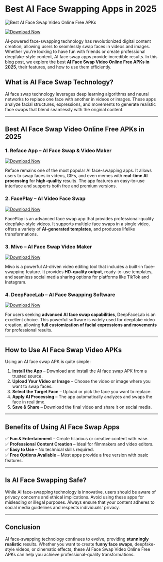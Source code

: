 # Best AI Face Swapping Apps in 2025

![Best AI Face Swap Video Online Free APKs](https://playghar.com/wp-content/uploads/2025/02/Best-AI-Face-Swap-Video-Online-Free-APKs-in-2025.webp)

[![Download Now](https://img.shields.io/badge/Download-Now-red?style=for-the-badge)](https://playghar.com/best-ai-face-swap-video-online-free-apks/)


AI-powered face-swapping technology has revolutionized digital content creation, allowing users to seamlessly swap faces in videos and images. Whether you're looking to have fun with friends or create professional deepfake-style content, AI face swap apps provide incredible results. In this blog post, we explore the best **AI Face Swap Video Online Free APKs in 2025**, their features, and how to use them efficiently.

## What is AI Face Swap Technology?

AI face swap technology leverages deep learning algorithms and neural networks to replace one face with another in videos or images. These apps analyze facial structures, expressions, and movements to generate realistic face swaps that blend seamlessly with the original content.

---

## Best AI Face Swap Video Online Free APKs in 2025

### 1. Reface App – AI Face Swap & Video Maker
[![Download Now](https://img.shields.io/badge/Download-Now-red?style=for-the-badge)](https://playghar.com/best-ai-face-swap-video-online-free-apks/)


Reface remains one of the most popular AI face-swapping apps. It allows users to swap faces in videos, GIFs, and even memes with **real-time AI processing** for **high-quality** results. The app features an easy-to-use interface and supports both free and premium versions.

### 2. FacePlay – AI Video Face Swap
[![Download Now](https://img.shields.io/badge/Download-Now-red?style=for-the-badge)](https://playghar.com/best-ai-face-swap-video-online-free-apks/)


FacePlay is an advanced face swap app that provides professional-quality deepfake-style videos. It supports multiple face swaps in a single video, offers a variety of **AI-generated templates**, and produces lifelike transformations.

### 3. Mivo – AI Face Swap Video Maker
[![Download Now](https://img.shields.io/badge/Download-Now-red?style=for-the-badge)](https://playghar.com/best-ai-face-swap-video-online-free-apks/)


Mivo is a powerful AI-driven video editing tool that includes a built-in face-swapping feature. It provides **HD-quality output**, ready-to-use templates, and seamless social media sharing options for platforms like TikTok and Instagram.

### 4. DeepFaceLab – AI Face Swapping Software
[![Download Now](https://img.shields.io/badge/Download-Now-red?style=for-the-badge)](https://playghar.com/best-ai-face-swap-video-online-free-apks/)


For users seeking **advanced AI face swap capabilities**, DeepFaceLab is an excellent choice. This powerful software is widely used for deepfake video creation, allowing **full customization of facial expressions and movements** for professional results.

---

## How to Use AI Face Swap Video APKs

Using an AI face swap APK is quite simple:

1. **Install the App** – Download and install the AI face swap APK from a trusted source.
2. **Upload Your Video or Image** – Choose the video or image where you want to swap faces.
3. **Select the Target Face** – Upload or pick the face you want to replace.
4. **Apply AI Processing** – The app automatically analyzes and swaps the face in real time.
5. **Save & Share** – Download the final video and share it on social media.

---

## Benefits of Using AI Face Swap Apps

✅ **Fun & Entertainment** – Create hilarious or creative content with ease.  
✅ **Professional Content Creation** – Ideal for filmmakers and video editors.  
✅ **Easy to Use** – No technical skills required.  
✅ **Free Options Available** – Most apps provide a free version with basic features.  

---

## Is AI Face Swapping Safe?

While AI face-swapping technology is innovative, users should be aware of privacy concerns and ethical implications. Avoid using these apps for misleading or illegal purposes. Always ensure that your content adheres to social media guidelines and respects individuals' privacy.

---

## Conclusion

AI face-swapping technology continues to evolve, providing **stunningly realistic** results. Whether you want to create **funny face swaps**, deepfake-style videos, or cinematic effects, these AI Face Swap Video Online Free APKs can help you achieve professional-quality transformations.

